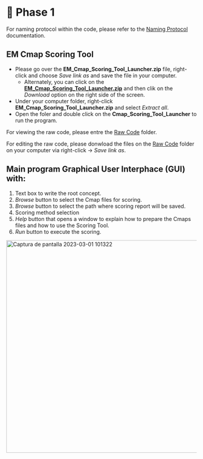 # :file_folder: Phase 1
For naming protocol within the code, please refer to the [Naming Protocol](https://github.com/RMejiaE/EM-Cmap-Scoring-Tool/blob/main/Phase%201/Naming%20Protocol.md) documentation.
## EM Cmap Scoring Tool
- Please go over the **EM_Cmap_Scoring_Tool_Launcher.zip** file, right-click and choose *Save link as* and save the file in your computer.
  - Alternately, you can click on the [**EM_Cmap_Scoring_Tool_Launcher.zip**](https://github.com/RMejiaE/EM-Cmap-Scoring-Tool/blob/main/Phase%201/EM_Cmap_Scoring_Tool_Launcher.zip) and then clik on the *Download* option on the right side of the screen.
- Under your computer folder, right-click **EM_Cmap_Scoring_Tool_Launcher.zip** and select *Extract all*.
- Open the foler and double click on the **Cmap_Scoring_Tool_Launcher** to run the program.

For viewing the raw code, please entre the [Raw Code](https://github.com/RMejiaE/EM-Cmap-Scoring-Tool/tree/main/Phase%201/Raw%20Code) folder.

For editing the raw code, please donwload the files on the [Raw Code](https://github.com/RMejiaE/EM-Cmap-Scoring-Tool/tree/main/Phase%201/Raw%20Code) folder on your computer via right-click -> *Save link as*.

## Main program Graphical User Interphace (GUI) with:
1. Text box to write the root concept.
2. *Browse* button to select the Cmap files for scoring.
3. *Browse* button to select the path where scoring report will be saved.
4. Scoring method selection
5. *Help* button that opens a window to explain how to prepare the Cmaps files and how to use the Scoring Tool.
6. *Run* button to execute the scoring.

<img width="563" alt="Captura de pantalla 2023-03-01 101322" src="https://user-images.githubusercontent.com/78668372/222183073-9f7afbb2-b3eb-47f7-8aef-485e7764fb37.png">

